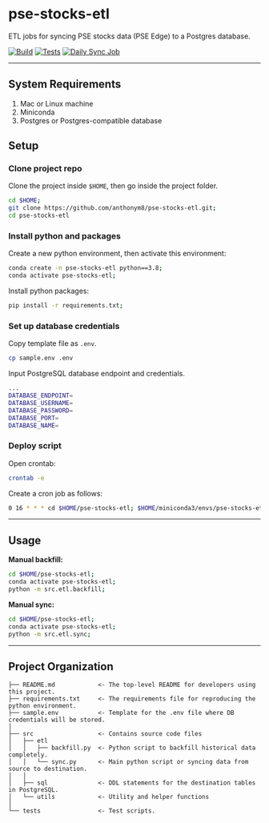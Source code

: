 pse-stocks-etl
==============

ETL jobs for syncing PSE stocks data (PSE Edge) to a Postgres database.

[![Build](https://github.com/anthonym8/pse-stocks-etl/actions/workflows/build.yml/badge.svg)](https://github.com/anthonym8/pse-stocks-etl/actions/workflows/build.yml)
[![Tests](https://github.com/anthonym8/pse-stocks-etl/actions/workflows/test.yml/badge.svg)](https://github.com/anthonym8/pse-stocks-etl/actions/workflows/test.yml)
[![Daily Sync Job](https://github.com/anthonym8/pse-stocks-etl/actions/workflows/daily-sync-job.yml/badge.svg)](https://github.com/anthonym8/pse-stocks-etl/actions/workflows/daily-sync-job.yml)

---


System Requirements
---------------------

1. Mac or Linux machine
1. Miniconda
1. Postgres or Postgres-compatible database


Setup
-------

### Clone project repo

Clone the project inside `$HOME`, then go inside the project folder.

```sh
cd $HOME;
git clone https://github.com/anthonym8/pse-stocks-etl.git;
cd pse-stocks-etl
```

### Install python and packages

Create a new python environment, then activate this environment:

```sh
conda create -n pse-stocks-etl python==3.8;
conda activate pse-stocks-etl;
```

Install python packages:

```sh
pip install -r requirements.txt;
```

### Set up database credentials

Copy template file as `.env`.

```sh
cp sample.env .env
```

Input PostgreSQL database endpoint and credentials.

```sh
...
DATABASE_ENDPOINT=
DATABASE_USERNAME=
DATABASE_PASSWORD=
DATABASE_PORT=
DATABASE_NAME=
```

### Deploy script

Open crontab:

```sh
crontab -e
```

Create a cron job as follows:

```sh
0 16 * * * cd $HOME/pse-stocks-etl; $HOME/miniconda3/envs/pse-stocks-etl/bin/python -m src.etl.sync;
```

---


Usage
-----

**Manual backfill:**

```sh
cd $HOME/pse-stocks-etl;
conda activate pse-stocks-etl;
python -m src.etl.backfill;
```

**Manual sync:**

```sh
cd $HOME/pse-stocks-etl;
conda activate pse-stocks-etl;
python -m src.etl.sync;

```



---


Project Organization
--------------------

```
├── README.md            <- The top-level README for developers using this project.
├── requirements.txt     <- The requirements file for reproducing the python environment.
├── sample.env           <- Template for the .env file where DB credentials will be stored.
│
├── src                  <- Contains source code files
│   ├── etl
│   │   ├── backfill.py  <- Python script to backfill historical data completely.
│   │   └── sync.py      <- Main python script or syncing data from source to destination.
│   │
│   ├── sql              <- DDL statements for the destination tables in PostgreSQL.                 
│   └── utils            <- Utility and helper functions
│
└── tests                <- Test scripts.                 
```
